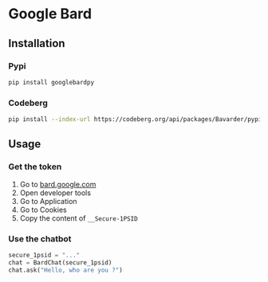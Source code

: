 # Google Bard

## Installation

### Pypi

```sh
pip install googlebardpy
```

### Codeberg

```sh
pip install --index-url https://codeberg.org/api/packages/Bavarder/pypi/simple/ googlebardpy
```

## Usage

### Get the token

1. Go to [bard.google.com](https://bard.google.com)
2. Open developer tools
3. Go to Application
4. Go to Cookies
5. Copy the content of `__Secure-1PSID`

### Use the chatbot

```python
secure_1psid = "..."
chat = BardChat(secure_1psid)
chat.ask("Hello, who are you ?")
```
